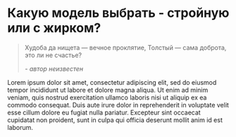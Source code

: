 # Какую модель выбрать - стройную или с жирком?

> Худоба да нищета — вечное проклятие, 
> Толстый — сама доброта, это ли не счастье?
>
> <cite>- автор неизвестен</cite>

Lorem ipsum dolor sit amet, consectetur adipiscing elit, sed do eiusmod tempor incididunt ut labore et dolore magna aliqua. Ut enim ad minim veniam, quis nostrud exercitation ullamco laboris nisi ut aliquip ex ea commodo consequat. Duis aute irure dolor in reprehenderit in voluptate velit esse cillum dolore eu fugiat nulla pariatur. Excepteur sint occaecat cupidatat non proident, sunt in culpa qui officia deserunt mollit anim id est laborum.